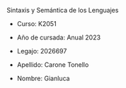 Sintaxis y Semántica de los Lenguajes

* Curso: K2051

* Año de cursada: Anual 2023

* Legajo: 2026697

* Apellido: Carone Tonello

* Nombre: Gianluca
